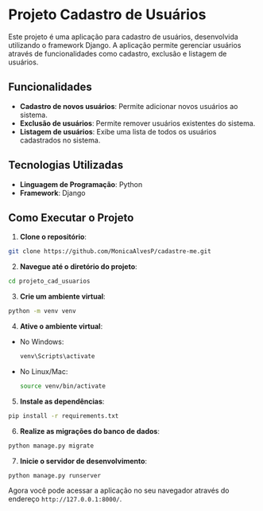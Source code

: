 # Projeto Cadastro de Usuários

Este projeto é uma aplicação para cadastro de usuários, desenvolvida utilizando o framework Django. A aplicação permite gerenciar usuários através de funcionalidades como cadastro, exclusão e listagem de usuários.

## Funcionalidades

- **Cadastro de novos usuários**: Permite adicionar novos usuários ao sistema.
- **Exclusão de usuários**: Permite remover usuários existentes do sistema.
- **Listagem de usuários**: Exibe uma lista de todos os usuários cadastrados no sistema.

## Tecnologias Utilizadas

- **Linguagem de Programação**: Python
- **Framework**: Django

## Como Executar o Projeto

1. **Clone o repositório**:
  ```bash
  git clone https://github.com/MonicaAlvesP/cadastre-me.git
  ```
2. **Navegue até o diretório do projeto**:
  ```bash
  cd projeto_cad_usuarios
  ```
3. **Crie um ambiente virtual**:
  ```bash
  python -m venv venv
  ```
4. **Ative o ambiente virtual**:
  - No Windows:
    ```bash
    venv\Scripts\activate
    ```
  - No Linux/Mac:
    ```bash
    source venv/bin/activate
    ```
5. **Instale as dependências**:
  ```bash
  pip install -r requirements.txt
  ```
6. **Realize as migrações do banco de dados**:
  ```bash
  python manage.py migrate
  ```
7. **Inicie o servidor de desenvolvimento**:
  ```bash
  python manage.py runserver
  ```

Agora você pode acessar a aplicação no seu navegador através do endereço `http://127.0.0.1:8000/`.

